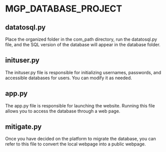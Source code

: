 # MGP_DATABASE_PROJECT
## datatosql.py
Place the organized folder in the com_path directory, run the datatosql.py file, and the SQL version of the database will appear in the database folder.
## inituser.py
The inituser.py file is responsible for initializing usernames, passwords, and accessible databases for users. You can modify it as needed.
## app.py
The app.py file is responsible for launching the website. Running this file allows you to access the database through a web page.
## mitigate.py
Once you have decided on the platform to migrate the database, you can refer to this file to convert the local webpage into a public webpage.
